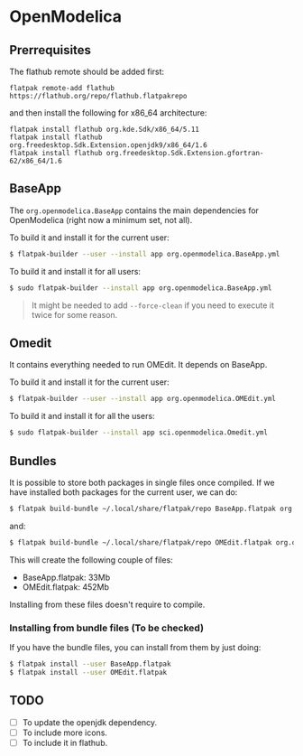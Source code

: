 # OpenModelica
## Prerrequisites
The flathub remote should be added first:
```
flatpak remote-add flathub https://flathub.org/repo/flathub.flatpakrepo
```

and then install the following for x86_64 architecture:

```
flatpak install flathub org.kde.Sdk/x86_64/5.11 
flatpak install flathub org.freedesktop.Sdk.Extension.openjdk9/x86_64/1.6
flatpak install flathub org.freedesktop.Sdk.Extension.gfortran-62/x86_64/1.6
```

## BaseApp
The `org.openmodelica.BaseApp` contains the main dependencies for OpenModelica (right now a minimum set, not all).

To build it and install it for the current user:
```bash
$ flatpak-builder --user --install app org.openmodelica.BaseApp.yml
```

To build it and install it for all users:
```bash
$ sudo flatpak-builder --install app org.openmodelica.BaseApp.yml
```

> It might be needed to add `--force-clean` if you need to execute it twice for some reason.

## Omedit
It contains everything needed to run OMEdit. It depends on BaseApp. 

To build it and install it for the current user:
```bash
$ flatpak-builder --user --install app org.openmodelica.OMEdit.yml
```

To build it and install it for all the users:
```bash
$ sudo flatpak-builder --install app sci.openmodelica.Omedit.yml
```
## Bundles
It is possible to store both packages in single files once compiled. If we have installed both packages for the current user, we can do:
```bash
$ flatpak build-bundle ~/.local/share/flatpak/repo BaseApp.flatpak org.openmodelica.BaseApp
```
and:
```bash
$ flatpak build-bundle ~/.local/share/flatpak/repo OMEdit.flatpak org.openmodelica.OMEdit
```

This will create the following couple of files:

 - BaseApp.flatpak: 33Mb
 - OMEdit.flatpak: 452Mb

Installing from these files doesn't require to compile.

### Installing from bundle files (To be checked)
If you have the bundle files, you can install from them by just doing:
```bash
$ flatpak install --user BaseApp.flatpak
$ flatpak install --user OMEdit.flatpak
```

## TODO

- [ ] To update the openjdk dependency.
- [ ] To include more icons.
- [ ] To include it in flathub.

